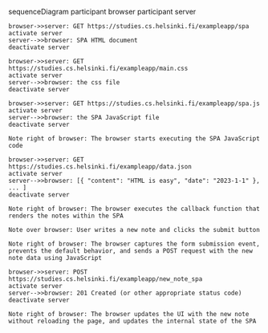 sequenceDiagram
    participant browser
    participant server

    browser->>server: GET https://studies.cs.helsinki.fi/exampleapp/spa
    activate server
    server-->>browser: SPA HTML document
    deactivate server

    browser->>server: GET https://studies.cs.helsinki.fi/exampleapp/main.css
    activate server
    server-->>browser: the css file
    deactivate server

    browser->>server: GET https://studies.cs.helsinki.fi/exampleapp/spa.js
    activate server
    server-->>browser: the SPA JavaScript file
    deactivate server

    Note right of browser: The browser starts executing the SPA JavaScript code

    browser->>server: GET https://studies.cs.helsinki.fi/exampleapp/data.json
    activate server
    server-->>browser: [{ "content": "HTML is easy", "date": "2023-1-1" }, ... ]
    deactivate server

    Note right of browser: The browser executes the callback function that renders the notes within the SPA

    Note over browser: User writes a new note and clicks the submit button

    Note right of browser: The browser captures the form submission event, prevents the default behavior, and sends a POST request with the new note data using JavaScript

    browser->>server: POST https://studies.cs.helsinki.fi/exampleapp/new_note_spa
    activate server
    server-->>browser: 201 Created (or other appropriate status code)
    deactivate server

    Note right of browser: The browser updates the UI with the new note without reloading the page, and updates the internal state of the SPA
